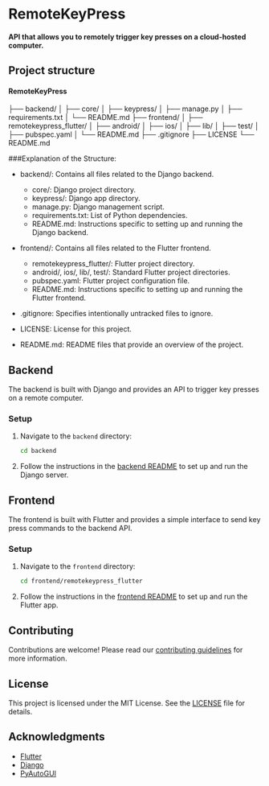 # RemoteKeyPress

#### API that allows you to remotely trigger key presses on a cloud-hosted computer.

## Project structure

#### RemoteKeyPress

├── backend/
│ ├── core/
│ ├── keypress/
│ ├── manage.py
│ ├── requirements.txt
│ └── README.md
├── frontend/
│ ├── remotekeypress_flutter/
│ ├── android/
│ ├── ios/
│ ├── lib/
│ ├── test/
│ ├── pubspec.yaml
│ └── README.md
├── .gitignore
├── LICENSE
└── README.md

###Explanation of the Structure:

- backend/: Contains all files related to the Django backend.

  - core/: Django project directory.
  - keypress/: Django app directory.
  - manage.py: Django management script.
  - requirements.txt: List of Python dependencies.
  - README.md: Instructions specific to setting up and running the Django backend.

- frontend/: Contains all files related to the Flutter frontend.

  - remotekeypress_flutter/: Flutter project directory.
  - android/, ios/, lib/, test/: Standard Flutter project directories.
  - pubspec.yaml: Flutter project configuration file.
  - README.md: Instructions specific to setting up and running the Flutter frontend.

- .gitignore: Specifies intentionally untracked files to ignore.
- LICENSE: License for this project.
- README.md: README files that provide an overview of the project.

## Backend

The backend is built with Django and provides an API to trigger key presses on a remote computer.

### Setup

1. Navigate to the `backend` directory:

   ```bash
   cd backend
   ```

2. Follow the instructions in the [backend README](backend/README.md) to set up and run the Django server.

## Frontend

The frontend is built with Flutter and provides a simple interface to send key press commands to the backend API.

### Setup

1. Navigate to the `frontend` directory:

   ```bash
   cd frontend/remotekeypress_flutter
   ```

2. Follow the instructions in the [frontend README](frontend/README.md) to set up and run the Flutter app.

## Contributing

Contributions are welcome! Please read our [contributing guidelines](CONTRIBUTING.md) for more information.

## License

This project is licensed under the MIT License. See the [LICENSE](LICENSE) file for details.

## Acknowledgments

- [Flutter](https://flutter.dev/)
- [Django](https://www.djangoproject.com/)
- [PyAutoGUI](https://pyautogui.readthedocs.io/en/latest/)
